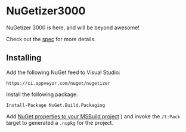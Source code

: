 # NuGetizer3000

NuGetizer 3000 is here, and will be beyond awesome!

Check out the [spec](https://github.com/NuGet/Home/wiki/NuGetizer-3000) for more details.

## Installing

Add the following NuGet feed to Visual Studio:

    https://ci.appveyor.com/nuget/nugetizer

Install the following package:

    Install-Package NuGet.Build.Packaging

Add [NuGet properties to your MSBuild project](https://github.com/NuGet/Home/wiki/Adding-nuget-pack-as-a-msbuild-target) 
) and invoke the `/t:Pack` target to generated a `.nupkg` for the project.